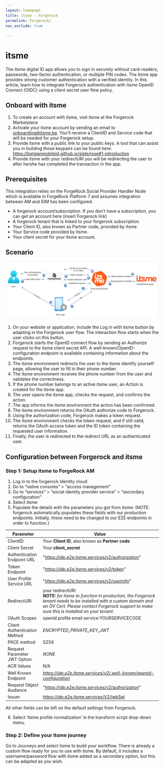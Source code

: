 ```yaml
---
layout: homepage
title: itsme - Forgerock
permalink: Forgerock/
nav_exclude: true

---
```


# itsme

The itsme digital ID app allows you to sign in securely without card-readers, passwords,
two-factor authentication, or multiple PIN codes. The itsme app provides strong customer
authentication with a verified identity. In this article, learn how to integrate Forgerock
authentication with itsme OpenID Connect (OIDC) using a client secret user flow policy.

## Onboard with itsme

1. To create an account with itsme, visit itsme at the Forgerock Marketplace
2. Activate your itsme account by sending an email to onboarding@itsme.be. You'll
receive a ClientID and Service code that will be needed for your Forgerock setup.
3. Provide itsme with a public link to your public keys. A tool that can assist you in
building those keypairs can be found here:
https://belgianmobileid.github.io/slate/jose#1-introduction
4. Provide itsme with your redirectURI you will be redirecting the user to after he/she
has completed the transaction in the app.

## Prerequisites

This integration relies on the ForgeRock Social Provider Handler Node which is available in
ForgeRock Platform 7 and assumes integration between AM and IDM has been configured.

* A forgerock account/subscription. If you don't have a subscription, you can get an account here (insert Forgerock link)
* A forgerock tenant that is linked to your forgerock subscription.
* Your Client ID, also known as Partner code, provided by itsme.
* Your Service code provided by itsme.
* Your client secret for your itsme account.

## Scenario

![itsme-Forgerock schema](itsme-forgerock-schema.jpg)

1. On your website or application, include the Log in with itsme button by adapting in
the Forgerock user flow. The interaction flow starts when the user clicks on this
button.
2. Forgerock starts the OpenID connect flow by sending an Authorize request to the
itsme client secret API. A well-known/OpenID-configuration endpoint is available
containing information about the endpoints.
3. The itsme environment redirects the user to the itsme identify yourself page, allowing
the user to fill in their phone number.
4. The itsme environment receives the phone number from the user and validates the
correctness.
5. If the phone number belongs to an active itsme user, an Action is created for the
itsme app.
6. The user opens the itsme app, checks the request, and confirms the action.
7. The app informs the itsme environment the action has been confirmed.
8. The itsme environment returns the OAuth authorize code to Forgerock.
9. Using the authorization code, Forgerock makes a token request.
10. The itsme environment checks the token request, and if still valid, returns the OAuth
access token and the ID token containing the requested user information.
11. Finally, the user is redirected to the redirect URL as an authenticated user.

## Configuration between Forgerock and itsme
### Step 1: Setup itsme to ForgeRock AM
1. Log in to the forgerock Identity cloud
2. Go to “native consoles” > “access management”
3. Go to “services” > “social identity provider service” > “secondary configuration”
4. Select itsme
5. Populate the details with the parameters you got from itsme:
(NOTE: forgerock automatically populates these fields with our production endpoints.
Initially, these need to be changed to our E2E endpoints in order to function.)

| Parameter | Value |
| --- | --- |
| ClientID | Your **Client ID**, also known as **Partner code** |
| Client Secret | Your **client_secret** |
| Authentication Endpoint URL | "https://idp.e2e.itsme.services/v2/authorization" |
| Token Endpoint | "https://idp.e2e.itsme.services/v2/token" |
| User Profile Service URL | "https://idp.e2e.itsme.services/v2/userinfo" |
| RedirectURI | your redirectURI <br>_**NOTE:** for itsme to function in production, the Forgerock tenant needs to be installed with a custom domain and an OV Cert. Please contact Forgerock support to make sure this is installed on your tenant._ |
| OAuth Scopes | openid profile email service:YOURSERVICECODE |
| Client Authentication Method | _ENCRYPTED_PRIVATE_KEY_JWT_ |
| PKCE method | S256 |
| Request Parameter JWT Option | _NONE_ |
| ACR Values | N/A |
| Well Known Endpoint | _https://idp.e2e.itsme.services/v2/.well-known/openid-configuration_ |
| Request Object Audience | "https://idp.e2e.itsme.services/v2/authorization" |
| Issuer | https://idp.e2e.itsme.services/V2/jwkSet |

All other fields can be left on the default settings from Forgerock.

6. Select ‘itsme profile normalization’ in the transform script drop-down menu.

### Step 2: Define your itsme journey

Go to Journeys and select itsme to build your workflow. There is already a custom flow ready
for you to use with itsme. By default, it includes a username/password flow with itsme added
as a secondary option, but this can be adapted as you wish.
